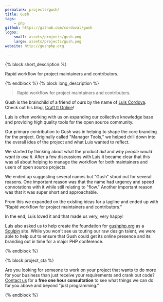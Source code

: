 ```yaml
---
permalink: projects/gush/
title: Gush
tags:
    - php
github: https://github.com/cordoval/gush
logos:
    small: assets/projects/gush.png
    large: assets/projects/gush.png
website: http://gushphp.org

---
```

{% block short_description %}

Rapid workflow for project maintainers and contributors.

{% endblock %}
{% block long_description %}

> Rapid workflow for project maintainers and contributors.

Gush is the brainchild of a friend of ours by the name of [Luis Cordova](http://twitter.com/cordoval). Check out his blog, <a href="http://www.craftitonline.com/">Craft It Online</a>!

Luis is often working with us on expanding our collective knowledge base and providing high quality tools for the open source community.

Our primary contribution to Gush was in helping to shape the core branding for the project. Originally called "Manager Tools," we helped drill down into the overall idea of the project and what Luis wanted to reflect.

We started by thinking about what the product *did* and *why people would want to use it*. After a few discussions with Luis it became clear that this was all about helping to manage the workflow for both maintainers and users of open source projects.

We ended up suggesting several names but "Gush" stood out for several reasons. One important reason was that the name had urgency and speed connotations with it while still relating to "flow." Another important reason was that it was super short and approachable.

From this we expanded on the existing ideas for a tagline and ended up with "Rapid workflow for project maintainers and contributors."

In the end, Luis loved it and that made us very, very happy!

Luis also asked us to help create the foundation for [gushphp.org](http://gushphp.org) as a [Sculpin]({{site.url}}/projects/sculpin/) site. While you won't see us touting our raw design talent, we were able to help out to ensure that Gush could get its online presence and its branding out in time for a major PHP conference.

{% endblock %}

{% block project_cta %}

Are you looking for someone to work on your project that wants to do more for your business than just receive your requirements and crank out code? [Contact us]({{site.url}}/contact/) for a <strong>free one hour consultation</strong> to see what things we can do for you above and beyond "just programming."

{% endblock %}
